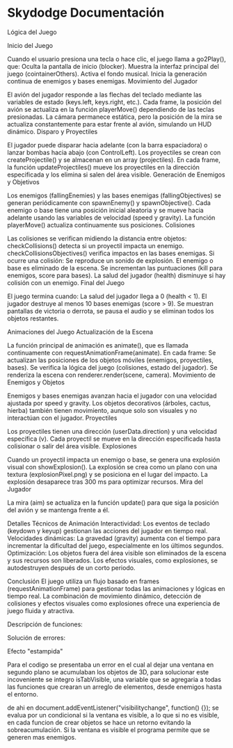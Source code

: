 # Skydodge Documentación

Lógica del Juego

Inicio del Juego


Cuando el usuario presiona una tecla o hace clic, el juego llama a go2Play(), que:
Oculta la pantalla de inicio (blocker).
Muestra la interfaz principal del juego (cointainerOthers).
Activa el fondo musical.
Inicia la generación continua de enemigos y bases enemigas.
Movimiento del Jugador


El avión del jugador responde a las flechas del teclado mediante las variables de estado (keys.left, keys.right, etc.).
Cada frame, la posición del avión se actualiza en la función playerMove() dependiendo de las teclas presionadas.
La cámara permanece estática, pero la posición de la mira se actualiza constantemente para estar frente al avión, simulando un HUD dinámico.
Disparo y Proyectiles


El jugador puede disparar hacia adelante (con la barra espaciadora) o lanzar bombas hacia abajo (con ControlLeft).
Los proyectiles se crean con createProjectile() y se almacenan en un array (projectiles).
En cada frame, la función updateProjectiles() mueve los proyectiles en la dirección especificada y los elimina si salen del área visible.
Generación de Enemigos y Objetivos


Los enemigos (fallingEnemies) y las bases enemigas (fallingObjectives) se generan periódicamente con spawnEnemy() y spawnObjective().
Cada enemigo o base tiene una posición inicial aleatoria y se mueve hacia adelante usando las variables de velocidad (speed y gravity).
La función playerMove() actualiza continuamente sus posiciones.
Colisiones


Las colisiones se verifican midiendo la distancia entre objetos:
checkCollisions() detecta si un proyectil impacta un enemigo.
checkCollisionsObjectives() verifica impactos en las bases enemigas.
Si ocurre una colisión:
Se reproduce un sonido de explosión.
El enemigo o base es eliminado de la escena.
Se incrementan las puntuaciones (kill para enemigos, score para bases).
La salud del jugador (health) disminuye si hay colisión con un enemigo.
Final del Juego


El juego termina cuando:
La salud del jugador llega a 0 (health < 1).
El jugador destruye al menos 10 bases enemigas (score > 9).
Se muestran pantallas de victoria o derrota, se pausa el audio y se eliminan todos los objetos restantes.

Animaciones del Juego
Actualización de la Escena


La función principal de animación es animate(), que es llamada continuamente con requestAnimationFrame(animate).
En cada frame:
Se actualizan las posiciones de los objetos móviles (enemigos, proyectiles, bases).
Se verifica la lógica del juego (colisiones, estado del jugador).
Se renderiza la escena con renderer.render(scene, camera).
Movimiento de Enemigos y Objetos


Enemigos y bases enemigas avanzan hacia el jugador con una velocidad ajustada por speed y gravity.
Los objetos decorativos (árboles, cactus, hierba) también tienen movimiento, aunque solo son visuales y no interactúan con el jugador.
Proyectiles


Los proyectiles tienen una dirección (userData.direction) y una velocidad específica (v).
Cada proyectil se mueve en la dirección especificada hasta colisionar o salir del área visible.
Explosiones


Cuando un proyectil impacta un enemigo o base, se genera una explosión visual con showExplosion().
La explosión se crea como un plano con una textura (explosionPixel.png) y se posiciona en el lugar del impacto.
La explosión desaparece tras 300 ms para optimizar recursos.
Mira del Jugador


La mira (aim) se actualiza en la función update() para que siga la posición del avión y se mantenga frente a él.

Detalles Técnicos de Animación
Interactividad:
 Los eventos de teclado (keydown y keyup) gestionan las acciones del jugador en tiempo real.
Velocidades dinámicas:
 La gravedad (gravity) aumenta con el tiempo para incrementar la dificultad del juego, especialmente en los últimos segundos.
Optimización:
Los objetos fuera del área visible son eliminados de la escena y sus recursos son liberados.
Los efectos visuales, como explosiones, se autodestruyen después de un corto periodo.

Conclusión
El juego utiliza un flujo basado en frames (requestAnimationFrame) para gestionar todas las animaciones y lógicas en tiempo real. La combinación de movimiento dinámico, detección de colisiones y efectos visuales como explosiones ofrece una experiencia de juego fluida y atractiva.

Descripción de funciones:

Solución de errores:

Efecto "estampida"

Para el codigo se presentaba un error en el cual al dejar una ventana en segundo plano se acumulaban los objetos de 3D, para solucionar este incoveniente se integro isTabVisible, una variable que se agregaria a todas las funciones que crearan un arreglo de elementos, desde enemigos hasta el entorno.

de ahi en document.addEventListener("visibilitychange", function() {}); se evalua por un condicional si la ventana es visible, a lo que si no es visible, en cada funcion de crear objetos se hace un retorno evitando la sobreacumulación. Si la ventana es visible el programa permite que se generen mas enemigos.
